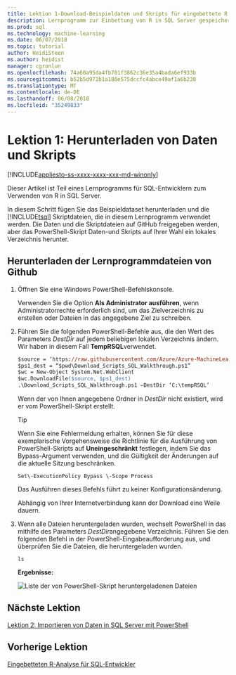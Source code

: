 ```yaml
---
title: Lektion 1-Download-Beispieldaten und Skripts für eingebettete R (SQL Server-Machine Learning) | Microsoft Docs
description: Lernprogramm zur Einbettung von R in SQL Server gespeicherte Prozeduren und Funktionen des T-SQL
ms.prod: sql
ms.technology: machine-learning
ms.date: 06/07/2018
ms.topic: tutorial
author: HeidiSteen
ms.author: heidist
manager: cgronlun
ms.openlocfilehash: 74a60a95da4fb701f3862c36e35a4bada6ef933b
ms.sourcegitcommit: b52b5d972b1a180e575dccfc4abce49af1a6b230
ms.translationtype: MT
ms.contentlocale: de-DE
ms.lasthandoff: 06/08/2018
ms.locfileid: "35249833"
---
```

# <a name="lesson-1-download-data-and-scripts"></a>Lektion 1: Herunterladen von Daten und Skripts
[!INCLUDE[appliesto-ss-xxxx-xxxx-xxx-md-winonly](../../includes/appliesto-ss-xxxx-xxxx-xxx-md-winonly.md)]

Dieser Artikel ist Teil eines Lernprogramms für SQL-Entwicklern zum Verwenden von R in SQL Server.

In diesem Schritt fügen Sie das Beispieldataset herunterladen und die [!INCLUDE[tsql](../../includes/tsql-md.md)] Skriptdateien, die in diesem Lernprogramm verwendet werden. Die Daten und die Skriptdateien auf GitHub freigegeben werden, aber das PowerShell-Skript Daten-und Skripts auf Ihrer Wahl ein lokales Verzeichnis herunter.

## <a name="download-tutorial-files-from-github"></a>Herunterladen der Lernprogrammdateien von Github

1.  Öffnen Sie eine Windows PowerShell-Befehlskonsole.
  
    Verwenden Sie die Option **Als Administrator ausführen**, wenn Administratorrechte erforderlich sind, um das Zielverzeichnis zu erstellen oder Dateien in das angegebene Ziel zu schreiben.
  
2.  Führen Sie die folgenden PowerShell-Befehle aus, die den Wert des Parameters *DestDir* auf jedem beliebigen lokalen Verzeichnis ändern.  Wir haben in diesem Fall **TempRSQL**verwendet.
  
    ```ps
    $source = ‘https://raw.githubusercontent.com/Azure/Azure-MachineLearning-DataScience/master/Misc/RSQL/Download_Scripts_SQL_Walkthrough.ps1’  
    $ps1_dest = “$pwd\Download_Scripts_SQL_Walkthrough.ps1”
    $wc = New-Object System.Net.WebClient
    $wc.DownloadFile($source, $ps1_dest)
    .\Download_Scripts_SQL_Walkthrough.ps1 –DestDir ‘C:\tempRSQL’
    ```
  
    Wenn der von Ihnen angegebene Ordner in *DestDir* nicht existiert, wird er vom PowerShell-Skript erstellt.
  
    > [!TIP]
    > Wenn Sie eine Fehlermeldung erhalten, können Sie für diese exemplarische Vorgehensweise die Richtlinie für die Ausführung von PowerShell-Skripts auf **Uneingeschränkt** festlegen, indem Sie das Bypass-Argument verwenden, und die Gültigkeit der Änderungen auf die aktuelle Sitzung beschränken.
    >   
    >````
    > Set\-ExecutionPolicy Bypass \-Scope Process
    >````
    > Das Ausführen dieses Befehls führt zu keiner Konfigurationsänderung.
  
    Abhängig von Ihrer Internetverbindung kann der Download eine Weile dauern.
  
3.  Wenn alle Dateien heruntergeladen wurden, wechselt PowerShell in das mithilfe des Parameters  *DestDir*angegebene Verzeichnis. Führen Sie den folgenden Befehl in der PowerShell-Eingabeaufforderung aus, und überprüfen Sie die Dateien, die heruntergeladen wurden.
  
    ```
    ls
    ```
  
    **Ergebnisse:**
  
    ![Liste der von PowerShell-Skript heruntergeladenen Dateien](media/rsql-devtut-filelist.png "Liste der von PowerShell-Skript heruntergeladenen Dateien")
  
## <a name="next-lesson"></a>Nächste Lektion

[Lektion 2: Importieren von Daten in SQL Server mit PowerShell](../r/sqldev-import-data-to-sql-server-using-powershell.md)

## <a name="previous-lesson"></a>Vorherige Lektion

[Eingebetteten R-Analyse für SQL-Entwickler](../tutorials/sqldev-in-database-r-for-sql-developers.md)
